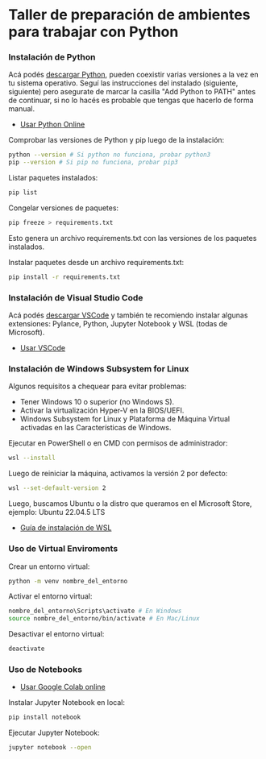 # Taller de preparación de ambientes para trabajar con Python

### Instalación de Python
Acá podés [descargar Python](https://www.python.org/downloads/), pueden coexistir varias versiones a la vez en tu sistema operativo. Seguí las instrucciones del instalado (siguiente, siguiente) pero asegurate de marcar la casilla "Add Python to PATH" antes de continuar, si no lo hacés es probable que tengas que hacerlo de forma manual.

- [Usar Python Online](https:///www.online-python.com)

Comprobar las versiones de Python y pip luego de la instalación:
  ```bash
  python --version # Si python no funciona, probar python3
  pip --version # Si pip no funciona, probar pip3
  ```

Listar paquetes instalados:
  ```bash
  pip list
  ```

Congelar versiones de paquetes:
  ```bash
  pip freeze > requirements.txt
  ```

Esto genera un archivo requirements.txt con las versiones de los paquetes instalados.

Instalar paquetes desde un archivo requirements.txt:
  ```bash
  pip install -r requirements.txt
  ```

### Instalación de Visual Studio Code
Acá podés [descargar VSCode](https://code.visualstudio.com/download) y también te recomiendo instalar algunas extensiones: Pylance, Python, Jupyter Notebook y WSL (todas de Microsoft).

- [Usar VSCode](https://vscode.dev/)


### Instalación de Windows Subsystem for Linux
Algunos requisitos a chequear para evitar problemas:
- Tener Windows 10 o superior (no Windows S).
- Activar la virtualización Hyper-V en la BIOS/UEFI.
- Windows Subsystem for Linux y Plataforma de Máquina Virtual activadas en las Características de Windows.

Ejecutar en PowerShell o en CMD con permisos de administrador:
  ```bash
  wsl --install
  ```

Luego de reiniciar la máquina, activamos la versión 2 por defecto:
  ```bash
  wsl --set-default-version 2
  ```

Luego, buscamos Ubuntu o la distro que queramos en el Microsoft Store, ejemplo: Ubuntu 22.04.5 LTS

- [Guía de instalación de WSL](https://learn.microsoft.com/es-es/windows/wsl/install)


### Uso de Virtual Enviroments

Crear un entorno virtual:
  ```bash
  python -m venv nombre_del_entorno
  ```

Activar el entorno virtual:

  ```bash
  nombre_del_entorno\Scripts\activate # En Windows
  source nombre_del_entorno/bin/activate # En Mac/Linux
  ```

Desactivar el entorno virtual:
  ```bash
  deactivate
  ```

### Uso de Notebooks
- [Usar Google Colab online](https://colab.google/)


Instalar Jupyter Notebook en local:
  ```bash
  pip install notebook
  ```

Ejecutar Jupyter Notebook:
  ```bash
  jupyter notebook --open
  ```

